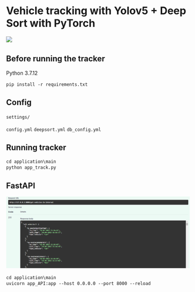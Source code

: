 # Vehicle tracking with Yolov5 + Deep Sort with PyTorch

<p>
<img src="videos/example2.gif" width="500"/>
</p>


## Before running the tracker

Python 3.7.12 

```
pip install -r requirements.txt
```

    
## Config

`settings/`
<br></br>
`config.yml`  `deepsort.yml`  `db_config.yml`

## Running tracker

```
cd application\main
python app_track.py
```

## FastAPI
<p>
<img src="videos/fastapi2.PNG" width="500"/>
</p>

```
cd application\main
uvicorn app_API:app --host 0.0.0.0 --port 8000 --reload

```
